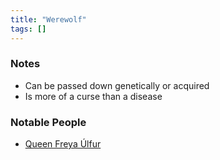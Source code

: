 ```yaml
---
title: "Werewolf"
tags: []
---
```


### Notes 

- Can be passed down genetically or acquired
- Is more of a curse than a disease

### Notable People

- [Queen Freya Úlfur](content/NPCs/Freya%20%C3%9Alfur.md)